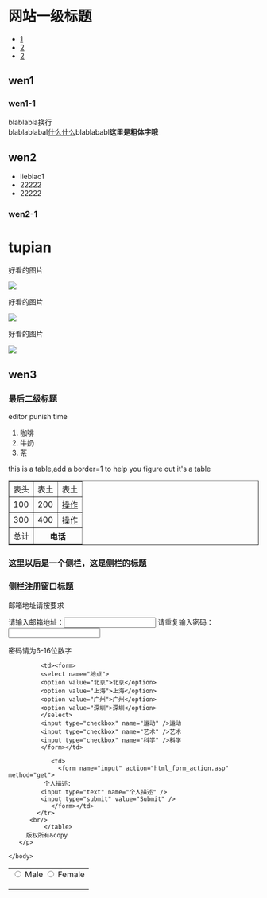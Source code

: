 <!DOCTYPE html PUBLIC "-//W3C//DTD XHTML 1.0 Strict//EN" "http://www.baidu.com">
<html xmlns="http://www.w3.org/1999/xhtml" lang="zh-CN">
<head>
<title>task1-1</title>
<meta http-equiv="Content-Type" content="text/html; charset=utf-8" />
<meta name="description" content="niesu08@163.com" />

</head>
    <body>
       <h1>网站一级标题</h1>
       <ul>
         <li><a href="#">1</a></li>
         <li><a href="#">2</a></li>
         <li><a href="#">2</a></li>
       </ul>
       <h2 id="wen1">wen1</h2>
       <h3 id="wen1-1">wen1-1</h3>
       blablabla换行<br/>
       blablablabal<a href="#">什么什么</a>blablababl<strong>这里是粗体字哦</strong>
      <h2 id="wen2">wen2</h2>
        <ul>
          <li>liebiao1</li>
          <li>22222</li>
          <li>22222</li>
        </ul>
      <h3 id="wen2-1">wen2-1</h3>
      <h1>tupian</h1>
    	<p>好看的图片</p>
    	<img src="./苏志燮.jpg">
    	<p>好看的图片</p>
    	<img src="./苏志燮.jpg">
      <p>好看的图片</p>
      <img src="./苏志燮.jpg">
      <h2 id="wen3">wen3</h2>
    	<h3 id="end3-1">最后二级标题</h3>
    	<p>editor punish time</p>
    	<ol>
         <li>咖啡</li>
         <li>牛奶</li>
         <li>茶</li>
        </ol>
        <p>this is a table,add a border=1 to help you figure out it's a table</p>
        <table border="1">
          <tr>
          <td>表头</td>
          <td>表土</td>
          <td>表土</td>
           </tr>
          <tr>
          <td>100</td>
          <td>200</td>
          <td><a href="#">操作</a></td>
           </tr>
          <tr>    
          <td>300</td>
          <td>400</td>
          <td><a href="#">操作</a></td>
             </tr>
          <tr>    
          <td>总计</td>
          <th colspan="2">电话</th>
             </tr>
            </table>
            <h3 id="ce">这里以后是一个侧栏，这是侧栏的标题</h3>
            <h3 id="zhuce">侧栏注册窗口标题</h3>
 <p>      邮箱地址请按要求
           <form>请输入邮箱地址：<input type="text" name="请输入密码" />
                 请重复输入密码：<input type="text" name="请重复输入米吗" />
           </form>
            密码请为6-16位数字
           <table>
           <tr>
            <td>
             <form>
            <input type="radio" name="sex" value="male" /> Male
             <input type="radio" name="sex" value="female" /> Female
             </form></td>

             <td><form>
             <select name="地点">
             <option value="北京">北京</option>
             <option value="上海">上海</option>
             <option value="广州">广州</option>
             <option value="深圳">深圳</option>
             </select>
             <input type="checkbox" name="运动" />运动
             <input type="checkbox" name="艺术" />艺术
             <input type="checkbox" name="科学" />科学
             </form></td>
             
                <td>
                  <form name="input" action="html_form_action.asp" method="get">
              个人描述: 
             <input type="text" name="个人描述" />
             <input type="submit" value="Submit" />
                </form></td>
            </tr>
          <br/>
              </table>
         版权所有&copy 
       </p>

    </body>
</html>
